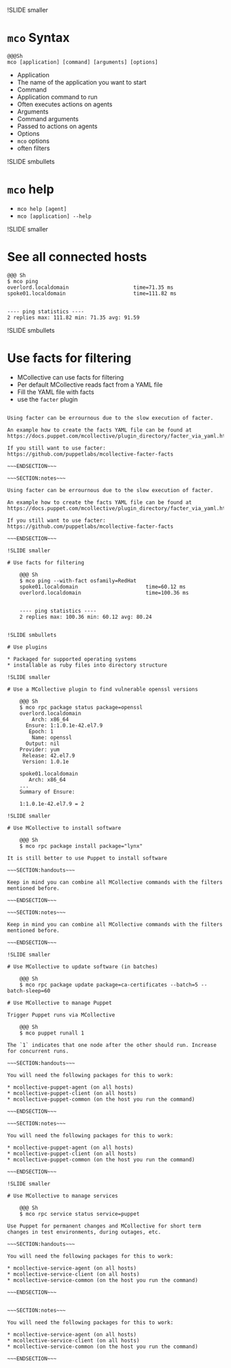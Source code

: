 !SLIDE smaller

# `mco` Syntax

    @@@Sh
    mco [application] [command] [arguments] [options]
    
* Application
 * The name of the application you want to start
* Command
 * Application command to run
 * Often executes actions on agents
* Arguments
 * Command arguments
 * Passed to actions on agents
* Options
 * `mco` options
 * often filters

!SLIDE smbullets

# `mco` help

* `mco help [agent]`
* `mco [application] --help`

!SLIDE smaller

# See all connected hosts

    @@@ Sh
    $ mco ping
    overlord.localdomain                     time=71.35 ms
    spoke01.localdomain                      time=111.82 ms
    
    
    ---- ping statistics ----
    2 replies max: 111.82 min: 71.35 avg: 91.59
    
!SLIDE smbullets

# Use facts for filtering

* MCollective can use facts for filtering
* Per default MCollective reads fact from a YAML file
 * Fill the YAML file with facts
 * use the `facter` plugin
 
~~~SECTION:handouts~~~

Using facter can be errournous due to the slow execution of facter.

An example how to create the facts YAML file can be found at https://docs.puppet.com/mcollective/plugin_directory/facter_via_yaml.html

If you still want to use facter: https://github.com/puppetlabs/mcollective-facter-facts

~~~ENDSECTION~~~

~~~SECTION:notes~~~

Using facter can be errournous due to the slow execution of facter.

An example how to create the facts YAML file can be found at https://docs.puppet.com/mcollective/plugin_directory/facter_via_yaml.html

If you still want to use facter: https://github.com/puppetlabs/mcollective-facter-facts

~~~ENDSECTION~~~

!SLIDE smaller

# Use facts for filtering

    @@@ Sh
    $ mco ping --with-fact osfamily=RedHat
    spoke01.localdomain                      time=60.12 ms
    overlord.localdomain                     time=100.36 ms
    
    
    ---- ping statistics ----
    2 replies max: 100.36 min: 60.12 avg: 80.24
    

!SLIDE smbullets

# Use plugins

* Packaged for supported operating systems
* installable as ruby files into directory structure

!SLIDE smaller

# Use a MCollective plugin to find vulnerable openssl versions

    @@@ Sh
    $ mco rpc package status package=openssl
    overlord.localdomain                     
        Arch: x86_64
      Ensure: 1:1.0.1e-42.el7.9
       Epoch: 1
        Name: openssl
      Output: nil
    Provider: yum
     Release: 42.el7.9
     Version: 1.0.1e
     
    spoke01.localdomain                      
       Arch: x86_64
    ...
    Summary of Ensure:
    
    1:1.0.1e-42.el7.9 = 2

!SLIDE smaller

# Use MCollective to install software

    @@@ Sh
    $ mco rpc package install package="lynx"
    
It is still better to use Puppet to install software

~~~SECTION:handouts~~~

Keep in mind you can combine all MCollective commands with the filters mentioned before.

~~~ENDSECTION~~~

~~~SECTION:notes~~~

Keep in mind you can combine all MCollective commands with the filters mentioned before.

~~~ENDSECTION~~~

!SLIDE smaller

# Use MCollective to update software (in batches)

    @@@ Sh
    $ mco rpc package update package=ca-certificates --batch=5 --batch-sleep=60
    
# Use MCollective to manage Puppet

Trigger Puppet runs via MCollective

    @@@ Sh
    $ mco puppet runall 1

The `1` indicates that one node after the other should run. Increase for concurrent runs.

~~~SECTION:handouts~~~

You will need the following packages for this to work:

* mcollective-puppet-agent (on all hosts)
* mcollective-puppet-client (on all hosts)
* mcollective-puppet-common (on the host you run the command)

~~~ENDSECTION~~~

~~~SECTION:notes~~~

You will need the following packages for this to work:

* mcollective-puppet-agent (on all hosts)
* mcollective-puppet-client (on all hosts)
* mcollective-puppet-common (on the host you run the command)

~~~ENDSECTION~~~

!SLIDE smaller

# Use MCollective to manage services

    @@@ Sh
    $ mco rpc service status service=puppet
    
Use Puppet for permanent changes and MCollective for short term changes in test environments, during outages, etc.

~~~SECTION:handouts~~~

You will need the following packages for this to work:

* mcollective-service-agent (on all hosts)
* mcollective-service-client (on all hosts)
* mcollective-service-common (on the host you run the command)

~~~ENDSECTION~~~


~~~SECTION:notes~~~

You will need the following packages for this to work:

* mcollective-service-agent (on all hosts)
* mcollective-service-client (on all hosts)
* mcollective-service-common (on the host you run the command)

~~~ENDSECTION~~~
